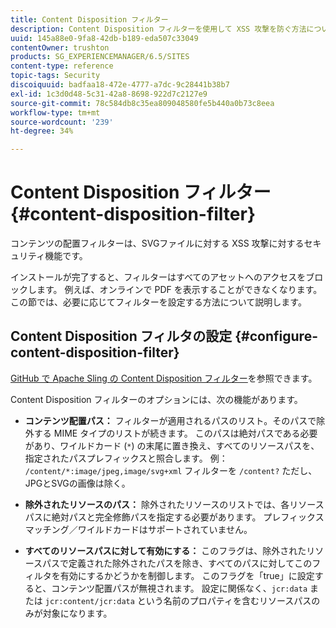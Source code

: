 ```yaml
---
title: Content Disposition フィルター
description: Content Disposition フィルターを使用して XSS 攻撃を防ぐ方法について説明します。
uuid: 145a88e0-9fa8-42db-b189-eda507c33049
contentOwner: trushton
products: SG_EXPERIENCEMANAGER/6.5/SITES
content-type: reference
topic-tags: Security
discoiquuid: badfaa18-472e-4777-a7dc-9c28441b38b7
exl-id: 1c3d0d48-5c31-42a8-8698-922d7c2127e9
source-git-commit: 78c584db8c35ea809048580fe5b440a0b73c8eea
workflow-type: tm+mt
source-wordcount: '239'
ht-degree: 34%

---
```


# Content Disposition フィルター {#content-disposition-filter}

コンテンツの配置フィルターは、SVGファイルに対する XSS 攻撃に対するセキュリティ機能です。

インストールが完了すると、フィルターはすべてのアセットへのアクセスをブロックします。 例えば、オンラインで PDF を表示することができなくなります。この節では、必要に応じてフィルターを設定する方法について説明します。

## Content Disposition フィルタの設定 {#configure-content-disposition-filter}

[GitHub で Apache Sling の Content Disposition フィルター](https://github.com/apache/sling-org-apache-sling-security/blob/master/src/main/java/org/apache/sling/security/impl/ContentDispositionFilterConfiguration.java)を参照できます。

Content Disposition フィルターのオプションには、次の機能があります。

* **コンテンツ配置パス：** フィルターが適用されるパスのリスト。そのパスで除外する MIME タイプのリストが続きます。 このパスは絶対パスである必要があり、ワイルドカード (`*`) の末尾に置き換え、すべてのリソースパスを、指定されたパスプレフィックスと照合します。 例： `/content/*:image/jpeg,image/svg+xml` フィルターを `/content?` ただし、JPGとSVGの画像は除く。

* **除外されたリソースのパス：** 除外されたリソースのリストでは、各リソースパスに絶対パスと完全修飾パスを指定する必要があります。 プレフィックスマッチング／ワイルドカードはサポートされていません。

* **すべてのリソースパスに対して有効にする：** このフラグは、除外されたリソースパスで定義された除外されたパスを除き、すべてのパスに対してこのフィルタを有効にするかどうかを制御します。 このフラグを「true」に設定すると、コンテンツ配置パスが無視されます。 設定に関係なく、`jcr:data` または `jcr:content/jcr:data` という名前のプロパティを含むリソースパスのみが対象になります。
